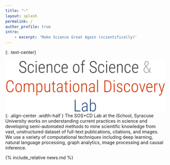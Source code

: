 ```yaml
---
title: "—"
layout: splash
permalink: /
author_profile: true
intro:
    - excerpt: 'Make Science Great Again (scientifically)'  
---
```


<style>
.width-half {
    margin-top: 20px;
    margin-bottom: 20px;
    width: 30%
}
.small-font {
    font-size: 10px;
}
</style>

 
{: .text-center}

![image-center](assets/images/splash_logo.png){: .align-center .width-half  }
The SOS+CD Lab at the iSchool, Syracuse University works on understanding current practices in science and developing semi-automated methods to mine scientific knowledge from vast, unstructured dataset of full-text publications, citations, and images. We use a variety of computational techniques including deep learning, natural language processing, graph analytics, image processing and causal inference.

{% include_relative news.md %}